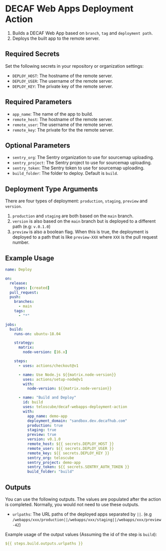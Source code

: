 # DECAF Web Apps Deployment Action

1. Builds a DECAF Web App based on `branch`, `tag` and `deployment path`.
2. Deploys the built app to the remote server.

## Required Secrets

Set the following secrets in your repository or organization settings:

- `DEPLOY_HOST`: The hostname of the remote server.
- `DEPLOY_USER`: The username of the remote server.
- `DEPLOY_KEY`: The private key of the remote server.

## Required Parameters

- `app_name`: The name of the app to build.
- `remote_host`: The hostname of the remote server.
- `remote_user`: The username of the remote server.
- `remote_key`: The private for the the remote server.

## Optional Parameters

- `sentry_org`: The Sentry organization to use for sourcemap uploading.
- `sentry_project`: The Sentry project to use for sourcemap uploading.
- `sentry_token`: The Sentry token to use for sourcemap uploading.
- `build_folder`: The folder to deploy. Default is `build`.

## Deployment Type Arguments

There are four types of deployment: `production`, `staging`, `preview` and `version`.

1. `production` and `staging` are both based on the `main` branch.
2. `version` is also based on the `main` branch but is deployed to a different path (e.g: `v.0.1.0`)
3. `preview` is also a boolean flag. When this is true, the deployment is deployed to a path that is like `preview-XXX` where `XXX` is the pull request number.

## Example Usage

```yml
name: Deploy

on:
  release:
    types: [created]
  pull_request:
  push:
    branches:
      - main
    tags:
      - "*"

jobs:
  build:
    runs-on: ubuntu-18.04

    strategy:
      matrix:
        node-version: [16.x]

    steps:
      - uses: actions/checkout@v1

      - name: Use Node.js ${{matrix.node-version}}
        uses: actions/setup-node@v1
        with:
          node-version: ${{matrix.node-version}}

      - name: "Build and Deploy"
        id: build
        uses: teloscube/decaf-webapps-deployment-action
        with:
          app_name: demo-app
          deployment_domain: "sandbox.dev.decafhub.com"
          production: true
          staging: true
          preview: true
          version: v0.1.0
          remote_host: ${{ secrets.DEPLOY_HOST }}
          remote_user: ${{ secrets.DEPLOY_USER }}
          remote_key: ${{ secrets.DEPLOY_KEY }}
          sentry_org: teloscube
          sentry_project: demo-app
          sentry_token: ${{ secrets.SENTRY_AUTH_TOKEN }}
          build_folder: "build"
```

## Outputs

You can use the following outputs. The values are populated after the action is completed. Normally, you would not need to use these outputs.

- `urlpaths`: The URL paths of the deployed apps separated by `||`. (e.g `/webapps/xxx/production||/webapps/xxx/staging||/webapps/xxx/preview-42`)

Example usage of the output values (Assuming the id of the step is `build`):

```yml
${{ steps.build.outputs.urlpaths }}
```
